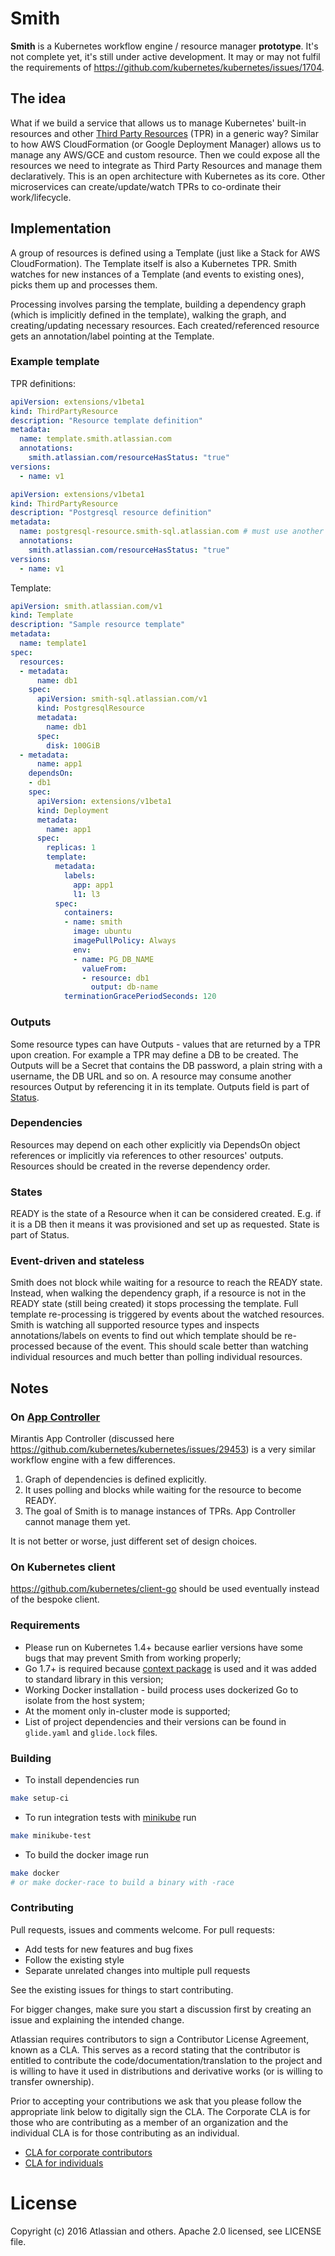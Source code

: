 # Smith

**Smith** is a Kubernetes workflow engine / resource manager **prototype**.
It's not complete yet, it's still under active development.
It may or may not fulfil the requirements of https://github.com/kubernetes/kubernetes/issues/1704.

## The idea

What if we build a service that allows us to manage Kubernetes' built-in resources and other
[Third Party Resources](https://github.com/kubernetes/kubernetes/blob/master/docs/design/extending-api.md)
(TPR) in a generic way? Similar to how AWS CloudFormation (or Google Deployment Manager) allows us to manage any
AWS/GCE and custom resource. Then we could expose all the resources we need
to integrate as Third Party Resources and manage them declaratively. This is an open architecture
with Kubernetes as its core. Other microservices can create/update/watch TPRs to co-ordinate their work/lifecycle.

## Implementation

A group of resources is defined using a Template (just like a Stack for AWS CloudFormation).
The Template itself is also a Kubernetes TPR.
Smith watches for new instances of a Template (and events to existing ones), picks them up and processes them.

Processing involves parsing the template, building a dependency graph (which is implicitly defined in the template),
walking the graph, and creating/updating necessary resources. Each created/referenced resource gets
an annotation/label pointing at the Template.

### Example template
TPR definitions:
```yaml
apiVersion: extensions/v1beta1
kind: ThirdPartyResource
description: "Resource template definition"
metadata:
  name: template.smith.atlassian.com
  annotations:
    smith.atlassian.com/resourceHasStatus: "true"
versions:
  - name: v1
```
```yaml
apiVersion: extensions/v1beta1
kind: ThirdPartyResource
description: "Postgresql resource definition"
metadata:
  name: postgresql-resource.smith-sql.atlassian.com # must use another group due to https://github.com/kubernetes/kubernetes/issues/23831
  annotations:
    smith.atlassian.com/resourceHasStatus: "true"
versions:
  - name: v1
```
Template:
```yaml
apiVersion: smith.atlassian.com/v1
kind: Template
description: "Sample resource template"
metadata:
  name: template1
spec:
  resources:
  - metadata:
      name: db1
    spec:
      apiVersion: smith-sql.atlassian.com/v1
      kind: PostgresqlResource
      metadata:
        name: db1
      spec:
        disk: 100GiB
  - metadata:
      name: app1
    dependsOn:
    - db1
    spec:
      apiVersion: extensions/v1beta1
      kind: Deployment
      metadata:
        name: app1
      spec:
        replicas: 1
        template:
          metadata:
            labels:
              app: app1
              l1: l3
          spec:
            containers:
            - name: smith
              image: ubuntu
              imagePullPolicy: Always
              env:
              - name: PG_DB_NAME
                valueFrom:
                - resource: db1
                  output: db-name
            terminationGracePeriodSeconds: 120
```

### Outputs
Some resource types can have Outputs - values that are returned by a TPR upon creation.
For example a TPR may define a DB to be created. The Outputs will be a Secret
that contains the DB password, a plain string with a username, the DB URL and so on.
A resource may consume another resources Output by referencing it in its template. Outputs field is part of
[Status](https://github.com/kubernetes/kubernetes/blob/master/docs/devel/api-conventions.md#spec-and-status).

### Dependencies
Resources may depend on each other explicitly via DependsOn object references or implicitly
via references to other resources' outputs. Resources should be created in the reverse dependency order.

### States
READY is the state of a Resource when it can be considered created. E.g. if it is
a DB then it means it was provisioned and set up as requested. State is part of Status.

### Event-driven and stateless
Smith does not block while waiting for a resource to reach the READY state. Instead, when walking the dependency
graph, if a resource is not in the READY state (still being created) it stops processing the
template. Full template re-processing is triggered by events about the watched resources. Smith is
watching all supported resource types and inspects annotations/labels on events to find out which
template should be re-processed because of the event. This should scale better than watching
individual resources and much better than polling individual resources.

## Notes

### On [App Controller](https://github.com/Mirantis/k8s-AppController)
Mirantis App Controller (discussed here https://github.com/kubernetes/kubernetes/issues/29453) is a very similar workflow engine with a few differences.

1. Graph of dependencies is defined explicitly.
2. It uses polling and blocks while waiting for the resource to become READY.
3. The goal of Smith is to manage instances of TPRs. App Controller cannot manage them yet.

It is not better or worse, just different set of design choices.

### On Kubernetes client
https://github.com/kubernetes/client-go should be used eventually instead
of the bespoke client.

### Requirements

* Please run on Kubernetes 1.4+ because earlier versions have some bugs that may prevent Smith from working properly;
* Go 1.7+ is required because [context package](https://golang.org/doc/go1.7#context) is used and it was added to
standard library in this version;
* Working Docker installation - build process uses dockerized Go to isolate from the host system;
* At the moment only in-cluster mode is supported;
* List of project dependencies and their versions can be found in `glide.yaml` and `glide.lock` files.

### Building

* To install dependencies run
```bash
make setup-ci
```
* To run integration tests with [minikube](https://github.com/kubernetes/minikube) run
```bash
make minikube-test
```
* To build the docker image run
```bash
make docker
# or make docker-race to build a binary with -race
```

### Contributing

Pull requests, issues and comments welcome. For pull requests:

* Add tests for new features and bug fixes
* Follow the existing style
* Separate unrelated changes into multiple pull requests

See the existing issues for things to start contributing.

For bigger changes, make sure you start a discussion first by creating an issue and explaining the intended change.

Atlassian requires contributors to sign a Contributor License Agreement, known as a CLA. This serves as a record
stating that the contributor is entitled to contribute the code/documentation/translation to the project and is willing
to have it used in distributions and derivative works (or is willing to transfer ownership).

Prior to accepting your contributions we ask that you please follow the appropriate link below to digitally sign the
CLA. The Corporate CLA is for those who are contributing as a member of an organization and the individual CLA is for
those contributing as an individual.

* [CLA for corporate contributors](https://na2.docusign.net/Member/PowerFormSigning.aspx?PowerFormId=e1c17c66-ca4d-4aab-a953-2c231af4a20b)
* [CLA for individuals](https://na2.docusign.net/Member/PowerFormSigning.aspx?PowerFormId=3f94fbdc-2fbe-46ac-b14c-5d152700ae5d)

# License

Copyright (c) 2016 Atlassian and others. Apache 2.0 licensed, see LICENSE file.
